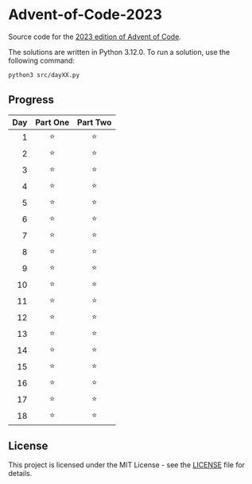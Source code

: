 # Advent-of-Code-2023

Source code for the [2023 edition of Advent of Code](https://adventofcode.com/2023).

The solutions are written in Python 3.12.0. To run a solution, use the following command:

```bash
python3 src/dayXX.py
```

## Progress

| Day | Part One | Part Two |
|----:|:--------:|:--------:|
|  1  |    ⭐    |    ⭐    |
|  2  |    ⭐    |    ⭐    |
|  3  |    ⭐    |    ⭐    |
|  4  |    ⭐    |    ⭐    |
|  5  |    ⭐    |    ⭐    |
|  6  |    ⭐    |    ⭐    |
|  7  |    ⭐    |    ⭐    |
|  8  |    ⭐    |    ⭐    |
|  9  |    ⭐    |    ⭐    |
|  10 |    ⭐    |    ⭐    |
|  11 |    ⭐    |    ⭐    |
|  12 |    ⭐    |    ⭐    |
|  13 |    ⭐    |    ⭐    |
|  14 |    ⭐    |    ⭐    |
|  15 |    ⭐    |    ⭐    |
|  16 |    ⭐    |    ⭐    |
|  17 |    ⭐    |    ⭐    |
|  18 |    ⭐    |    ⭐    |

## License

This project is licensed under the MIT License - see the [LICENSE](LICENSE) file for details.
